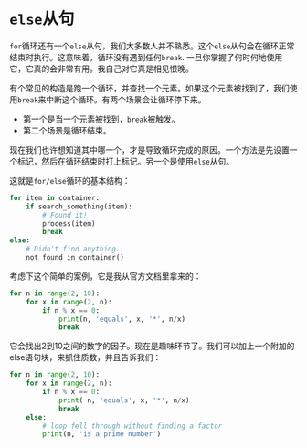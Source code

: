 # ```else```从句

```for```循环还有一个```else```从句，我们大多数人并不熟悉。这个```else```从句会在循环正常结束时执行。这意味着，循环没有遇到任何```break```. 一旦你掌握了何时何地使用它，它真的会非常有用。我自己对它真是相见恨晚。

有个常见的构造是跑一个循环，并查找一个元素。如果这个元素被找到了，我们使用```break```来中断这个循环。有两个场景会让循环停下来。
- 第一个是当一个元素被找到，```break```被触发。
- 第二个场景是循环结束。  

现在我们也许想知道其中哪一个，才是导致循环完成的原因。一个方法是先设置一个标记，然后在循环结束时打上标记。另一个是使用```else```从句。

这就是```for/else```循环的基本结构：

```python
for item in container:
    if search_something(item):
        # Found it!
        process(item)
        break
else:
    # Didn't find anything..
    not_found_in_container()
```
考虑下这个简单的案例，它是我从官方文档里拿来的：
```python
for n in range(2, 10):
    for x in range(2, n):
        if n % x == 0:
            print(n, 'equals', x, '*', n/x)
            break
```

它会找出2到10之间的数字的因子。现在是趣味环节了。我们可以加上一个附加的else语句块，来抓住质数，并且告诉我们：

```python
for n in range(2, 10):
    for x in range(2, n):
        if n % x == 0:
            print( n, 'equals', x, '*', n/x)
            break
    else:
        # loop fell through without finding a factor
        print(n, 'is a prime number')
```